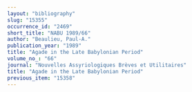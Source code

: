 ```yaml
---
layout: "bibliography"
slug: "15355"
occurrence_id: "2469"
short_title: "NABU 1989/66"
author: "Beaulieu, Paul-A."
publication_year: "1989"
title: "Agade in the Late Babylonian Period"
volume_no_: "66"
journal: "Nouvelles Assyriologiques Brèves et Utilitaires"
title: "Agade in the Late Babylonian Period"
previous_item: "15358"
---
```

